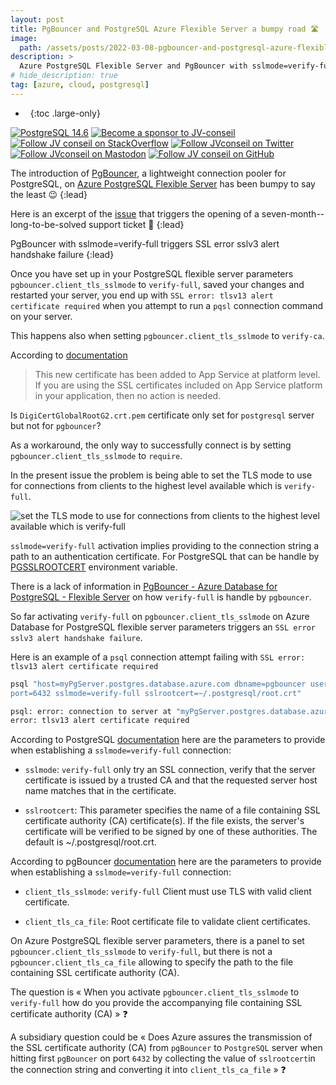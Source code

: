 ```yaml
---
layout: post
title: PgBouncer and PostgreSQL Azure Flexible Server a bumpy road 🛣
image:
  path: /assets/posts/2022-03-08-pgbouncer-and-postgresql-azure-flexible-server.jpg
description: >
  Azure PostgreSQL Flexible Server and PgBouncer with sslmode=verify-full triggers SSL error sslv3 alert handshake failure
# hide_description: true
tag: [azure, cloud, postgresql]
---
```


- &nbsp;
{:toc .large-only}

<!-- markdownlint-disable MD026 MD033 MD041 -->

[![PostgreSQL 14.6](https://img.shields.io/badge/PostgreSQL-14.6-green.svg)](https://www.postgresql.org/docs/14.6/)
[![Become a sponsor to JV-conseil](https://img.shields.io/static/v1?label=Sponsor&message=%E2%9D%A4&logo=GitHub&color=%23fe8e86)](https://github.com/sponsors/JV-conseil "Become a sponsor to JV-conseil")
[![Follow JV conseil on StackOverflow](https://img.shields.io/stackexchange/stackoverflow/r/2477854)](https://stackoverflow.com/users/2477854/jv-conseil "Follow JV conseil on StackOverflow")
[![Follow JVconseil on Twitter](https://img.shields.io/twitter/follow/JVconseil.svg?style=social&logo=twitter)](https://twitter.com/JVconseil "Follow JVconseil on Twitter")
[![Follow JVconseil on Mastodon](https://img.shields.io/mastodon/follow/109896584320509054?domain=https%3A%2F%2Ffosstodon.org)](https://mastodon.social/@JVconseil "Follow JVconseil@fosstodon.org on Mastodon")
[![Follow JV conseil on GitHub](https://img.shields.io/github/followers/JV-conseil?label=JV-conseil&style=social)](https://github.com/JV-conseil "Follow JV-conseil on GitHub")
<!--
[![Python 3.11](https://img.shields.io/badge/Python-3.11-green)](https://www.python.org/downloads/release/python-3112/)
[![PostgreSQL 14.6](https://img.shields.io/badge/PostgreSQL-14.6-green.svg)](https://www.postgresql.org/docs/14.6/)
<img alt="https://img.shields.io/badge/stack-overflow-orange.svg" src="https://img.shields.io/badge/stack-overflow-orange.svg">
-->

The introduction of [PgBouncer](https://github.com/pgbouncer/pgbouncer), a lightweight connection pooler for PostgreSQL, on [Azure PostgreSQL Flexible Server](https://docs.microsoft.com/en-us/azure/postgresql/flexible-server/concepts-pgbouncer#feedback) has been bumpy to say the least 😉
{:lead}

Here is an excerpt of the [issue](https://github.com/MicrosoftDocs/azure-docs/issues/89424) that triggers the opening of a seven-month--long-to-be-solved support ticket 🎫
{:lead}

PgBouncer with sslmode=verify-full triggers SSL error sslv3 alert handshake failure
{:lead}

Once you have set up in your PostgreSQL flexible server parameters `pgbouncer.client_tls_sslmode` to `verify-full`, saved your changes and restarted your server, you end up with `SSL error: tlsv13 alert certificate required` when you attempt to run a `pqsl` connection command on your server.

This happens also when setting `pgbouncer.client_tls_sslmode` to `verify-ca`.

According to [documentation](https://docs.microsoft.com/en-us/azure/postgresql/concepts-certificate-rotation#4-what-is-the-impact-if-using-app-service-with-azure-database-for-postgresql)

> This new certificate has been added to App Service at platform level. If you are using the SSL certificates included on App Service platform in your application, then no action is needed.

Is `DigiCertGlobalRootG2.crt.pem` certificate only set for `postgresql` server but not for `pgbouncer`?

As a workaround, the only way to successfully connect is by setting `pgbouncer.client_tls_sslmode` to `require`.

In the present issue the problem is being able to set the TLS mode to use for connections from clients to the highest level available which is `verify-full`.

![set the TLS mode to use for connections from clients to the highest level available which is `verify-full`](https://user-images.githubusercontent.com/8126807/157479980-956367de-9da0-47fb-8924-8b00bab264c3.png)

`sslmode=verify-full` activation implies providing to the connection string a path to an authentication certificate. For PostgreSQL that can be handle by [PGSSLROOTCERT](https://www.postgresql.org/docs/current/libpq-envars.html#id-1.7.3.21.3.4.17.1.1) environment variable.

There is a lack of information in [PgBouncer - Azure Database for PostgreSQL - Flexible Server](https://docs.microsoft.com/en-us/azure/postgresql/flexible-server/concepts-pgbouncer#feedback) on how `verify-full` is handle by `pgbouncer`.

So far activating `verify-full` on `pgbouncer.client_tls_sslmode` on Azure Database for PostgreSQL flexible server parameters triggers an `SSL error sslv3 alert handshake failure`.

Here is an example of a `psql` connection attempt failing with `SSL error: tlsv13 alert certificate required`

```bash
psql "host=myPgServer.postgres.database.azure.com dbname=pgbouncer user=pgbouncer password=myPassword
port=6432 sslmode=verify-full sslrootcert=~/.postgresql/root.crt"

psql: error: connection to server at "myPgServer.postgres.database.azure.com" (ip), port 6432 failed: SSL
error: tlsv13 alert certificate required
```

According to PostgreSQL [documentation](https://www.postgresql.org/docs/current/libpq-connect.html#LIBPQ-PARAMKEYWORDS) here are the parameters to provide when establishing a `sslmode=verify-full` connection:

- `sslmode`: `verify-full` only try an SSL connection, verify that the server certificate is issued by a trusted CA and that the requested server host name matches that in the certificate.

- `sslrootcert`: This parameter specifies the name of a file containing SSL certificate authority (CA) certificate(s). If the file exists, the server's certificate will be verified to be signed by one of these authorities. The default is ~/.postgresql/root.crt.

According to pgBouncer [documentation](http://www.pgbouncer.org/config.html#tls-settings) here are the parameters to provide when establishing a `sslmode=verify-full` connection:

- `client_tls_sslmode`: `verify-full` Client must use TLS with valid client certificate.

- `client_tls_ca_file`: Root certificate file to validate client certificates.

On Azure PostgreSQL flexible server parameters, there is a panel to set `pgbouncer.client_tls_sslmode` to `verify-full`, but there is not a `pgbouncer.client_tls_ca_file` allowing to specify the path to the file containing SSL certificate authority (CA).

The question is « When you activate  `pgbouncer.client_tls_sslmode` to `verify-full` how do you provide the accompanying file containing SSL certificate authority (CA) » ❓

A subsidiary question could be « Does Azure assures the transmission of the SSL certificate authority (CA) from `pgBouncer` to `PostgreSQL` server when hitting first `pgBouncer` on port `6432` by collecting the value of `sslrootcert`in the connection string and converting it into `client_tls_ca_file` » ❓
